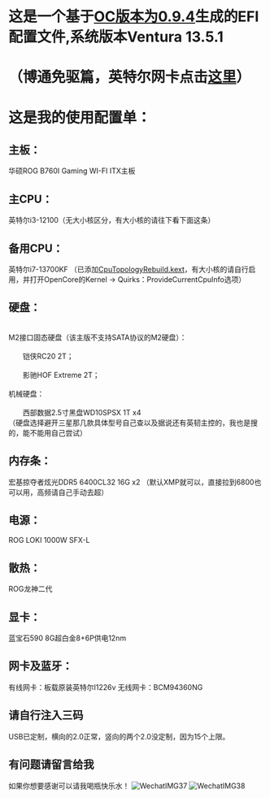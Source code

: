 # 这是一个基于[OC版本为0.9.4](https://github.com/acidanthera/OpenCorePkg/releases/)生成的EFI配置文件,系统版本Ventura 13.5.1
# （博通免驱篇，英特尔网卡点击[这里](https://github.com/Cosere/ROG-B760I-EFI-Intel)）
#  这是我的使用配置单：
## 主板：
华硕ROG B760I Gaming WI-FI ITX主板
## 主CPU：
英特尔i3-12100（无大小核区分，有大小核的请往下看下面这条）
## 备用CPU：
英特尔i7-13700KF
（已添加[CpuTopologyRebuild.kext](https://github.com/b00t0x/CpuTopologyRebuild)，有大小核的请自行启用，并打开OpenCore的Kernel → Quirks：ProvideCurrentCpuInfo选项）
## 硬盘：
<br>M2接口固态硬盘（该主版不支持SATA协议的M2硬盘）：</br>
<br>&emsp;&emsp;铠侠RC20 2T；</br>
<br>&emsp;&emsp;影驰HOF Extreme 2T；</br>
<br>机械硬盘：</br>
<br>&emsp;&emsp;西部数据2.5寸黑盘WD10SPSX 1T x4</br>
（硬盘选择避开三星那几款具体型号自己查以及据说还有英韧主控的，我也是搜的，能不能用自己尝试）
## 内存条：
宏基掠夺者炫光DDR5 6400CL32 16G x2
（默认XMP就可以，直接拉到6800也可以用，高频请自己手动去超）
## 电源：
ROG LOKI 1000W SFX-L
## 散热：
ROG龙神二代
## 显卡：
蓝宝石590 8G超白金8+6P供电12nm
## 网卡及蓝牙：
有线网卡：板载原装英特尔I1226v
无线网卡：BCM94360NG
## 请自行注入三码
USB已定制，横向的2.0正常，竖向的两个2.0没定制，因为15个上限。
## 有问题请留言给我
如果你想要感谢可以请我喝瓶快乐水！
![WechatIMG37](https://github.com/Cosere/ROG-B760I-EFI-Intel/assets/76146442/2f6755ce-dad6-48d4-9436-c7d942f93217)
![WechatIMG38](https://github.com/Cosere/ROG-B760I-EFI-Intel/assets/76146442/638d87a4-7672-4935-ad6e-b0d1f787b5b4)
